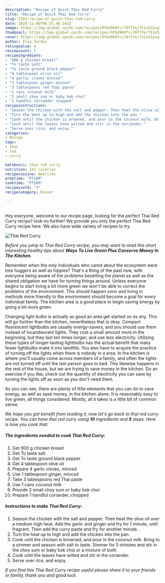 ```yaml
---
description: "Recipe of Quick Thai Red Curry"
title: "Recipe of Quick Thai Red Curry"
slug: 2203-recipe-of-quick-thai-red-curry
date: 2020-11-08T06:55:48.542Z
image: https://img-global.cpcdn.com/recipes/9fbd960fcc70f7fe/751x532cq70/thai-red-curry-recipe-main-photo.jpg
thumbnail: https://img-global.cpcdn.com/recipes/9fbd960fcc70f7fe/751x532cq70/thai-red-curry-recipe-main-photo.jpg
cover: https://img-global.cpcdn.com/recipes/9fbd960fcc70f7fe/751x532cq70/thai-red-curry-recipe-main-photo.jpg
author: Elva Jordan
ratingvalue: 4
reviewcount: 5
recipeingredient:
- "900 g chicken breast"
- "To taste salt"
- "To taste ground black pepper"
- "4 tablespoon olive oil"
- "4 garlic cloves minced"
- "1 tablespoon ginger minced"
- "3 tablespoons red Thai paste"
- "1 cans coconut milk"
- "2 small choy sum or baby bok choi"
- "1 handful coriander chopped"
recipeinstructions:
- "Season the chicken with the salt and pepper. Then heat the olive oil over a medium high heat. Add the garlic and ginger and fry for 1 minute, until fragrant. Then add the curry paste and fry for another minute."
- "Turn the heat up to high and add the chicken into the pan."
- "Cook until the chicken is browned, and pour in the coconut milk. Bring to a simmer and season with salt to taste. Simmer for 5 minutes and stir in the choy sum or baby bok choi or a mixture of both."
- "Cook until the leaves have wilted and stir in the coriander."
- "Serve over rice, and enjoy."
categories:
- Recipe
tags:
- thai
- red
- curry

katakunci: thai red curry 
nutrition: 143 calories
recipecuisine: American
preptime: "PT10M"
cooktime: "PT56M"
recipeyield: "3"
recipecategory: Dinner

---
```

<br>
Hey everyone, welcome to our recipe page, looking for the perfect Thai Red Curry recipe? look no further! We provide you only the perfect Thai Red Curry recipe here. We also have wide variety of recipes to try.
<br>


![Thai Red Curry](https://img-global.cpcdn.com/recipes/9fbd960fcc70f7fe/751x532cq70/thai-red-curry-recipe-main-photo.jpg)

<i>Before you jump to Thai Red Curry recipe, you may want to read this short interesting healthy tips about 
<strong>Ways To Live Green Plus Conserve Money In The Kitchen</strong>.</i>
</br>

Remember when the only individuals who cared about the ecosystem were tree huggers as well as hippies? That's a thing of the past now, with everyone being aware of the problems besetting the planet as well as the shared obligation we have for turning things around. Unless everyone begins to start living a lot more green we won't be able to correct the problems of the environment. This should happen soon and living in methods more friendly to the environment should become a goal for every individual family. The kitchen area is a good place to begin saving energy by going a lot more green.

Changing light bulbs is actually as good an area get started on as any. This will go further than the kitchen, nevertheless that is okay. Compact fluorescent lightbulbs are usually energy-savers, and you should use them instead of incandescent lights. They cost a small amount more in the beginning, but they last ten times longer, and use less electricity. Utilizing these types of longer-lasting lightbulbs has the actual benefit that many fewer lightbulbs make it into landfills. You also have to acquire the practice of turning off the lights when there is nobody in a area. In the kitchen is where you'll usually come across members of a family, and often the lights are not turned off until the last person goes to bed. This likewise happens in the rest of the house, but we are trying to save money in the kitchen. Do an exercise if you like; check out the quantity of electricity you can save by turning the lights off as soon as you don't need them.

As you can see, there are plenty of little elements that you can do to save energy, as well as save money, in the kitchen alone. It is reasonably easy to live green, all things considered. Mostly, all it takes is a little bit of common sense.


<i>We hope you got benefit from reading it, now let's go back to thai red curry recipe. You can have thai red curry using <strong>10</strong> ingredients and <strong>5</strong> steps. Here is how you cook that.
</i>

##### The ingredients needed to cook Thai Red Curry:

1. Get 900 g chicken breast
1. Get To taste salt
1. Get To taste ground black pepper
1. Get 4 tablespoon olive oil
1. Prepare 4 garlic cloves, minced
1. Use 1 tablespoon ginger, minced
1. Take 3 tablespoons red Thai paste
1. Use 1 cans coconut milk
1. Provide 2 small choy sum or baby bok choi
1. Prepare 1 handful coriander, chopped


##### Instructions to make Thai Red Curry:

1. Season the chicken with the salt and pepper. Then heat the olive oil over a medium high heat. Add the garlic and ginger and fry for 1 minute, until fragrant. Then add the curry paste and fry for another minute.
1. Turn the heat up to high and add the chicken into the pan.
1. Cook until the chicken is browned, and pour in the coconut milk. Bring to a simmer and season with salt to taste. Simmer for 5 minutes and stir in the choy sum or baby bok choi or a mixture of both.
1. Cook until the leaves have wilted and stir in the coriander.
1. Serve over rice, and enjoy.


<i>If you find this Thai Red Curry recipe useful please share it to your friends or family, thank you and good luck.</i>
